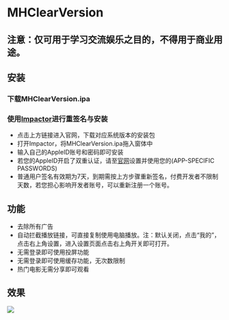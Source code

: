 # MHClearVersion
## 注意：仅可用于学习交流娱乐之目的，不得用于商业用途。
## 安装
### 下载MHClearVersion.ipa
### 使用[Impactor](http://www.cydiaimpactor.com)进行重签名与安装
* 点击上方链接进入官网，下载对应系统版本的安装包
* 打开Impactor，将MHClearVersion.ipa拖入窗体中
* 输入自己的AppleID账号和密码即可安装
* 若您的AppleID开启了双重认证，请至[官网](https://appleid.apple.com/account/manage)设置并使用您的(APP-SPECIFIC PASSWORDS)
* 普通用户签名有效期为7天，到期需按上方步骤重新签名，付费开发者不限制天数，若您担心影响开发者账号，可以重新注册一个账号。
## 功能
* 去除所有广告
* 自动拦截播放链接，可直接复制使用电脑播放。注：默认关闭，点击“我的”，点击右上角设置，进入设置页面点击右上角开关即可打开。
* 无需登录即可使用投屏功能
* 无需登录即可使用缓存功能，无次数限制
* 热门电影无需分享即可观看
## 效果
<img src="https://github.com/SmileZXLee/MHClearVersion/blob/master/DemoImg/MHClearVersionDemo3.gif?raw=true"/>
